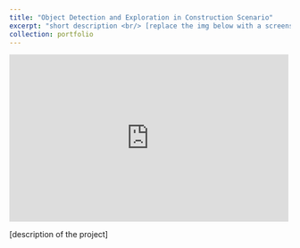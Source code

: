 ```yaml
---
title: "Object Detection and Exploration in Construction Scenario"
excerpt: "short description <br/> [replace the img below with a screenshot] <br/><img src='../images/500x300.png'>"
collection: portfolio
---
```


<iframe width="500" height="300" src="https://www.youtube.com/embed/ID7fG0Vy_jI" frameborder="0" allow="accelerometer; autoplay; encrypted-media; gyroscope; picture-in-picture" allowfullscreen></iframe>

[description of the project]
